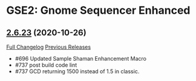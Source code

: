# GSE2: Gnome Sequencer Enhanced

## [2.6.23](https://github.com/TimothyLuke/GnomeSequencer-Enhanced/tree/2.6.23) (2020-10-26)
[Full Changelog](https://github.com/TimothyLuke/GnomeSequencer-Enhanced/compare/2.6.22...2.6.23) [Previous Releases](https://github.com/TimothyLuke/GnomeSequencer-Enhanced/releases)

- #696 Updated Sample Shaman Enhancement Macro  
- #737 post build code lint  
- #737 GCD returning 1500 instead of 1.5 in classic.  
